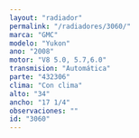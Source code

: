 ```yaml
---
layout: "radiador"
permalink: "/radiadores/3060/"
marca: "GMC"
modelo: "Yukon"
ano: "2008"
motor: "V8 5.0, 5.7,6.0"
transmision: "Automática"
parte: "432306"
clima: "Con clima"
alto: "34"
ancho: "17 1/4"
observaciones: ""
id: "3060"
---
```


